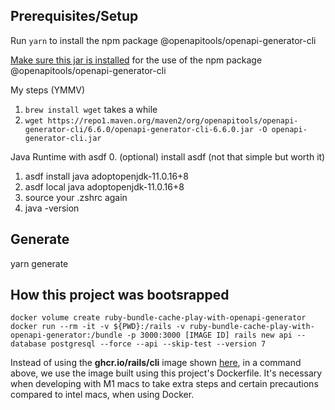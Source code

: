 ## Prerequisites/Setup

Run `yarn` to install the npm package @openapitools/openapi-generator-cli

[Make sure this jar is installed](https://openapi-generator.tech/docs/installation#jar) for the use of the npm package @openapitools/openapi-generator-cli

My steps (YMMV)
1. `brew install wget` takes a while
2. `wget https://repo1.maven.org/maven2/org/openapitools/openapi-generator-cli/6.6.0/openapi-generator-cli-6.6.0.jar -O openapi-generator-cli.jar`

Java Runtime with asdf
0. (optional) install asdf (not that simple but worth it)
1. asdf install java adoptopenjdk-11.0.16+8
2. asdf local java adoptopenjdk-11.0.16+8  
3. source your .zshrc again
4. java -version

## Generate

yarn generate

## How this project was bootsrapped

```
docker volume create ruby-bundle-cache-play-with-openapi-generator
docker run --rm -it -v ${PWD}:/rails -v ruby-bundle-cache-play-with-openapi-generator:/bundle -p 3000:3000 [IMAGE ID] rails new api --database postgresql --force --api --skip-test --version 7
```

Instead of using the **ghcr.io/rails/cli** image shown [here](https://github.com/rails/docked), in a command above, we use the image built using this project's Dockerfile. It's necessary when developing with M1 macs to take extra steps and certain precautions compared to intel macs, when using Docker.